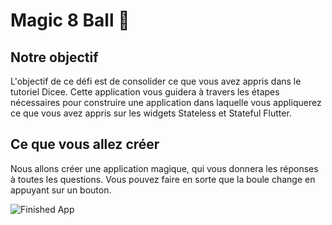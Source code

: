 
# Magic 8 Ball 🎱

## Notre objectif

L'objectif de ce défi est de consolider ce que vous avez appris dans le tutoriel Dicee. Cette application vous guidera à travers les étapes nécessaires pour construire une application dans laquelle vous appliquerez ce que vous avez appris sur les widgets Stateless et Stateful Flutter.


## Ce que vous allez créer

Nous allons créer une application magique, qui vous donnera les réponses à toutes les questions. Vous pouvez faire en sorte que la boule change en appuyant sur un bouton. 

![Finished App](https://github.com/londonappbrewery/Images/blob/master/8-ball-flutter-gif.gif)


